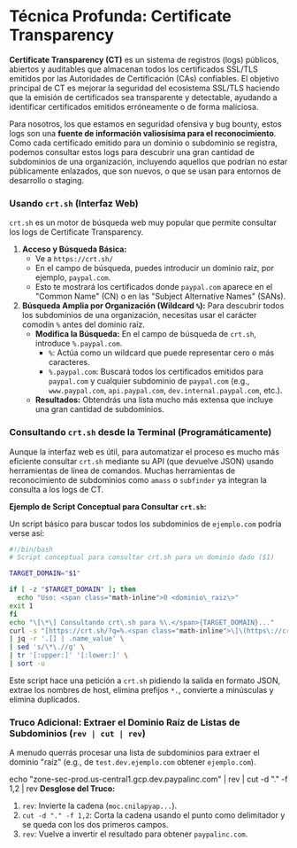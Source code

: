 # Técnica Profunda: Certificate Transparency

**Certificate Transparency (CT)** es un sistema de registros (logs) públicos, abiertos y auditables que almacenan todos los certificados SSL/TLS emitidos por las Autoridades de Certificación (CAs) confiables. El objetivo principal de CT es mejorar la seguridad del ecosistema SSL/TLS haciendo que la emisión de certificados sea transparente y detectable, ayudando a identificar certificados emitidos erróneamente o de forma maliciosa.

Para nosotros, los que estamos en seguridad ofensiva y bug bounty, estos logs son una **fuente de información valiosísima para el reconocimiento**. Como cada certificado emitido para un dominio o subdominio se registra, podemos consultar estos logs para descubrir una gran cantidad de subdominios de una organización, incluyendo aquellos que podrían no estar públicamente enlazados, que son nuevos, o que se usan para entornos de desarrollo o staging.

### Usando `crt.sh` (Interfaz Web)

`crt.sh` es un motor de búsqueda web muy popular que permite consultar los logs de Certificate Transparency.

1. **Acceso y Búsqueda Básica:**
   * Ve a `https://crt.sh/`
   * En el campo de búsqueda, puedes introducir un dominio raíz, por ejemplo, `paypal.com`.
   * Esto te mostrará los certificados donde `paypal.com` aparece en el "Common Name" (CN) o en las "Subject Alternative Names" (SANs).
2. **Búsqueda Amplia por Organización (Wildcard `%`):** Para descubrir todos los subdominios de una organización, necesitas usar el carácter comodín `%` antes del dominio raíz.
   * **Modifica la Búsqueda:** En el campo de búsqueda de `crt.sh`, introduce `%.paypal.com`.
     * `%`: Actúa como un wildcard que puede representar cero o más caracteres.
     * `%.paypal.com`: Buscará todos los certificados emitidos para `paypal.com` y cualquier subdominio de `paypal.com` (e.g., `www.paypal.com`, `api.paypal.com`, `dev.internal.paypal.com`, etc.).
   * **Resultados:** Obtendrás una lista mucho más extensa que incluye una gran cantidad de subdominios.

### Consultando `crt.sh` desde la Terminal (Programáticamente)

Aunque la interfaz web es útil, para automatizar el proceso es mucho más eficiente consultar `crt.sh` mediante su API (que devuelve JSON) usando herramientas de línea de comandos. Muchas herramientas de reconocimiento de subdominios como `amass` o `subfinder` ya integran la consulta a los logs de CT.

**Ejemplo de Script Conceptual para Consultar `crt.sh`:**

Un script básico para buscar todos los subdominios de `ejemplo.com` podría verse así:

```bash
#!/bin/bash
# Script conceptual para consultar crt.sh para un dominio dado ($1)

TARGET_DOMAIN="$1"

if [ -z "$TARGET_DOMAIN" ]; then
  echo "Uso: <span class="math-inline">0 <dominio\_raiz\>"
exit 1
fi
echo "\[\*\] Consultando crt\.sh para %\.</span>{TARGET_DOMAIN}..."
curl -s "[https://crt.sh/?q=%.<span class="math-inline">\]\(https\://crt\.sh/?q\=%\.</span>){TARGET_DOMAIN}&output=json" \
| jq -r '.[] | .name_value' \
| sed 's/\*\.//g' \
| tr '[:upper:]' '[:lower:]' \
| sort -u
```

Este script hace una petición a `crt.sh` pidiendo la salida en formato JSON, extrae los nombres de host, elimina prefijos `*.`, convierte a minúsculas y elimina duplicados.

### Truco Adicional: Extraer el Dominio Raíz de Listas de Subdominios (`rev | cut | rev`)

A menudo querrás procesar una lista de subdominios para extraer el dominio "raíz" (e.g., de `test.dev.ejemplo.com` obtener `ejemplo.com`).


echo "zone-sec-prod.us-central1.gcp.dev.paypalinc.com" | rev | cut -d "." -f 1,2 | rev
**Desglose del Truco:**

1. `rev`: Invierte la cadena (`moc.cnilapyap...`).
2. `cut -d "." -f 1,2`: Corta la cadena usando el punto como delimitador y se queda con los dos primeros campos.
3. `rev`: Vuelve a invertir el resultado para obtener `paypalinc.com`.


```

